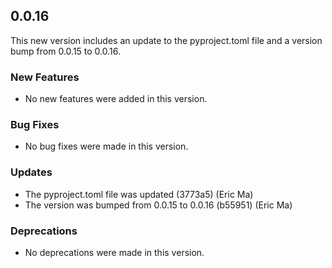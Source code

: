 ## 0.0.16

This new version includes an update to the pyproject.toml file and a version bump from 0.0.15 to 0.0.16.

### New Features

- No new features were added in this version.

### Bug Fixes

- No bug fixes were made in this version.

### Updates

- The pyproject.toml file was updated (3773a5) (Eric Ma)
- The version was bumped from 0.0.15 to 0.0.16 (b55951) (Eric Ma)

### Deprecations

- No deprecations were made in this version.
